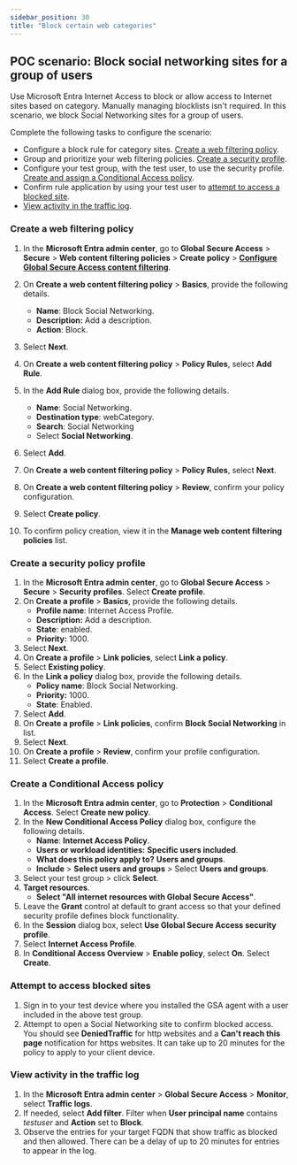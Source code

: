 ```yaml
---
sidebar_position: 30
title: "Block certain web categories"
---
```


## POC scenario: Block social networking sites for a group of users

Use Microsoft Entra Internet Access to block or allow access to Internet sites based on category. Manually managing blocklists isn't required. 
In this scenario, we block Social Networking sites for a group of users.

Complete the following tasks to configure the scenario:

- Configure a block rule for category sites. [Create a web filtering policy](#create-a-web-filtering-policy).
- Group and prioritize your web filtering policies. [Create a security profile](#create-a-security-policy-profile).
- Configure your test group, with the test user, to use the security profile. [Create and assign a Conditional Access policy](#create-a-conditional-access-policy).
- Confirm rule application by using your test user to [attempt to access a blocked site](#attempt-to-access-blocked-sites).
- [View activity in the traffic log](#view-activity-in-the-traffic-log).

### Create a web filtering policy

1. In the **Microsoft Entra admin center**, go to **Global Secure Access** \> **Secure** \> **Web content filtering policies** \> **Create policy** \> **[Configure Global Secure Access content filtering](https://learn.microsoft.com/entra/global-secure-access/how-to-configure-web-content-filtering)**.

   
1. On **Create a web content filtering policy** \> **Basics**, provide the following details.
   * **Name**: Block Social Networking.
   * **Description:** Add a description.
   * **Action**: Block.
2. Select **Next**.
3. On **Create a web content filtering policy** \> **Policy Rules**, select **Add Rule**.
4. In the **Add Rule** dialog box, provide the following details.
   * **Name**: Social Networking.
   * **Destination type**: webCategory.
   * **Search**: Social Networking
   * Select **Social Networking**.
5. Select **Add**.
6. On **Create a web content filtering policy** \> **Policy Rules**, select **Next**.
7. On **Create a web content filtering policy** \> **Review**, confirm your policy configuration.
8. Select **Create policy**.
9. To confirm policy creation, view it in the **Manage web content filtering policies** list.


### Create a security policy profile

1. In the **Microsoft Entra admin center**, go to **Global Secure Access** \> **Secure** \> **Security profiles**. Select **Create profile**.
2. On **Create a profile** \> **Basics**, provide the following details.
   * **Profile name**: Internet Access Profile.
   * **Description:** Add a description.
   * **State**: enabled.
   * **Priority:** 1000.
3. Select **Next**.
4. On **Create a profile** \> **Link policies**, select **Link a policy**.
5. Select **Existing policy**.
6. In the **Link a policy** dialog box, provide the following details.
   * **Policy name**: Block Social Networking.
   * **Priority:** 1000.
   * **State**: Enabled.
7. Select **Add**.
8. On **Create a profile** \> **Link policies**, confirm **Block Social Networking** in list.
9. Select **Next**.
10. On **Create a profile** \> **Review**, confirm your profile configuration.
11. Select **Create a profile**.

### Create a Conditional Access policy

1. In the **Microsoft Entra admin center**, go to **Protection** \> **Conditional Access**. Select **Create new policy**.
2. In the **New Conditional Access Policy** dialog box, configure the following details.
   * **Name**: **Internet Access Policy**.
   * **Users or workload identities:** **Specific users included**.
   * **What does this policy apply to?** **Users and groups**.
   * **Include** \> **Select users and groups** \> Select **Users and groups**.
3. Select your test group \> click **Select**.
4. **Target resources**.
   * **Select "All internet resources with Global Secure Access"**.
5. Leave the **Grant** control at default to grant access so that your defined security profile defines block functionality.
6. In the **Session** dialog box, select **Use Global Secure Access security profile**.
7. Select **Internet Access Profile**.  
8. In **Conditional Access Overview** \> **Enable policy**, select **On**. Select **Create**.

### Attempt to access blocked sites

1. Sign in to your test device where you installed the GSA agent with a user included in the above test group.
2. Attempt to open a Social Networking site to confirm blocked access. You should see **DeniedTraffic** for http websites and a **Can't reach this page** notification for https websites. It can take up to 20 minutes for the policy to apply to your client device.

### View activity in the traffic log

1. In the **Microsoft Entra admin center** \> **Global Secure Access** \> **Monitor**, select **Traffic logs**.
2. If needed, select **Add filter**. Filter when **User principal name** contains *testuser* and **Action** set to **Block**.
3. Observe the entries for your target FQDN that show traffic as blocked and then allowed. There can be a delay of up to 20 minutes for entries to appear in the log.

